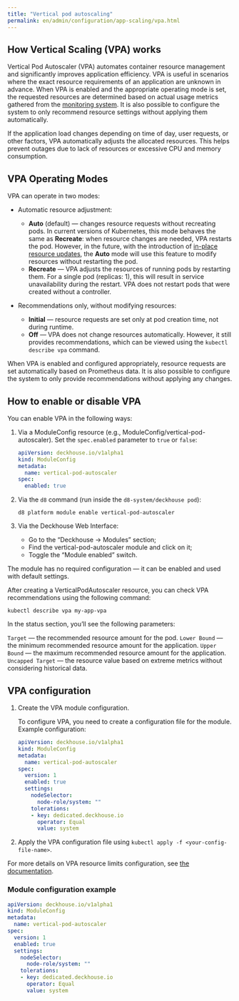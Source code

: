 ```yaml
---
title: "Vertical pod autoscaling"
permalink: en/admin/configuration/app-scaling/vpa.html
---
```


## How Vertical Scaling (VPA) works

Vertical Pod Autoscaler (VPA) automates container resource management and significantly improves application efficiency. VPA is useful in scenarios where the exact resource requirements of an application are unknown in advance. When VPA is enabled and the appropriate operating mode is set, the requested resources are determined based on actual usage metrics gathered from the [monitoring system](#link-to-monitoring-section). It is also possible to configure the system to only recommend resource settings without applying them automatically.

If the application load changes depending on time of day, user requests, or other factors, VPA automatically adjusts the allocated resources. This helps prevent outages due to lack of resources or excessive CPU and memory consumption.

## VPA Operating Modes

VPA can operate in two modes:

- Automatic resource adjustment:
  - **Auto** (default) — changes resource requests without recreating pods. In current versions of Kubernetes, this mode behaves the same as **Recreate**: when resource changes are needed, VPA restarts the pod. However, in the future, with the introduction of [in-place resource updates](https://github.com/kubernetes/design-proposals-archive/blob/main/autoscaling/vertical-pod-autoscaler.md#in-place-updates), the **Auto** mode will use this feature to modify resources without restarting the pod.
  - **Recreate** — VPA adjusts the resources of running pods by restarting them. For a single pod (replicas: 1), this will result in service unavailability during the restart. VPA does not restart pods that were created without a controller.

- Recommendations only, without modifying resources:
  - **Initial** — resource requests are set only at pod creation time, not during runtime.
  - **Off** — VPA does not change resources automatically. However, it still provides recommendations, which can be viewed using the `kubectl describe vpa` command.

When VPA is enabled and configured appropriately, resource requests are set automatically based on Prometheus data. It is also possible to configure the system to only provide recommendations without applying any changes.

## How to enable or disable VPA

You can enable VPA in the following ways:

1. Via a ModuleConfig resource (e.g., ModuleConfig/vertical-pod-autoscaler). Set the `spec.enabled` parameter to `true` or `false`:

   ```yaml
   apiVersion: deckhouse.io/v1alpha1
   kind: ModuleConfig
   metadata:
     name: vertical-pod-autoscaler
   spec:
     enabled: true
   ```

1. Via the `d8` command (run inside the `d8-system/deckhouse pod`):

   ```console
   d8 platform module enable vertical-pod-autoscaler
   ```

1. Via the Deckhouse Web Interface:

   - Go to the “Deckhouse → Modules” section;
   - Find the vertical-pod-autoscaler module and click on it;
   - Toggle the “Module enabled” switch.

The module has no required configuration — it can be enabled and used with default settings.

After creating a VerticalPodAutoscaler resource, you can check VPA recommendations using the following command:

```console
kubectl describe vpa my-app-vpa
```

In the status section, you’ll see the following parameters:

`Target` — the recommended resource amount for the pod.
`Lower Bound` — the minimum recommended resource amount for the application.
`Upper Bound` — the maximum recommended resource amount for the application.
`Uncapped Target` — the resource value based on extreme metrics without considering historical data.

## VPA configuration

1. Create the VPA module configuration.

   To configure VPA, you need to create a configuration file for the module. Example configuration:

   ```yaml
   apiVersion: deckhouse.io/v1alpha1
   kind: ModuleConfig
   metadata:
     name: vertical-pod-autoscaler
   spec:
     version: 1
     enabled: true
     settings:
       nodeSelector:
         node-role/system: ""
       tolerations:
       - key: dedicated.deckhouse.io
         operator: Equal
         value: system
    ```

1. Apply the VPA configuration file using `kubectl apply -f <your-config-file-name>`.

For more details on VPA resource limits configuration, see [the documentation](../../../user/configuration/app-scaling/vpa.html#how-vpa-interacts-with-limits).

### Module configuration example

```yaml
apiVersion: deckhouse.io/v1alpha1
kind: ModuleConfig
metadata:
  name: vertical-pod-autoscaler
spec:
  version: 1
  enabled: true
  settings:
    nodeSelector:
      node-role/system: ""
    tolerations:
    - key: dedicated.deckhouse.io
      operator: Equal
      value: system
```
